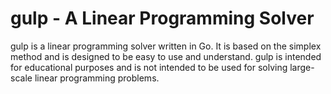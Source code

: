 # gulp - A Linear Programming Solver

gulp is a linear programming solver written in Go. It is based on the simplex method and is designed to be easy to use and understand. gulp is intended for educational purposes and is not intended to be used for solving large-scale linear programming problems.
